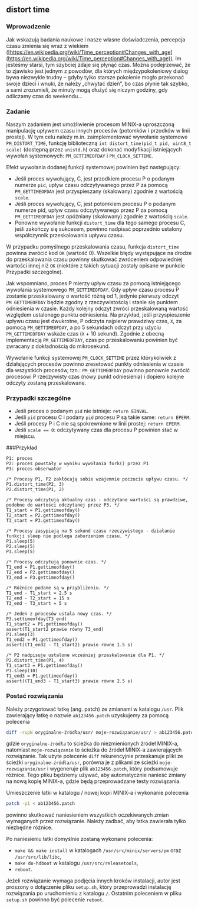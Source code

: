 ## distort time

### Wprowadzenie

Jak wskazują badania naukowe i nasze własne doświadczenia, percepcja czasu zmienia się wraz z wiekiem
([https://en.wikipedia.org/wiki/Time_perception#Changes_with_age](https://en.wikipedia.org/wiki/Time_perception#Changes_with_age)).
Im jesteśmy starsi, tym szybciej zdaje się płynąć czas. Można podejrzewać, że to zjawisko jest jednym
z powodów, dla których międzypokoleniowy dialog bywa niezwykle trudny – gdyby tylko starsze pokolenie
mogło przekonać swoje dzieci i wnuki, że należy „chwytać dzień”, bo czas płynie tak szybko, a sami zrozumieli,
że minuty mogą dłużyć się niczym godziny, gdy odliczamy czas do weekendu...

### Zadanie

Naszym zadaniem jest umożliwienie procesom MINIX-a uproszczoną manipulację upływem czasu innych procesów
(potomków i przodków w linii prostej). W tym celu należy m.in. zaimplementować wywołanie systemowe
`PM_DISTORT_TIME`, funkcję biblioteczną `int distort_time(pid_t pid, uint8_t scale)` (dostępną przez `unistd.h`)
oraz dokonać modyfikacji istniejących wywołań systemowych: `PM_GETTIMEOFDAY` i `PM_CLOCK_SETTIME`.

Efekt wywołania dodanej funkcji systemowej powinien być następujący:
* Jeśli proces wywołujący, C, jest przodkiem procesu P o podanym numerze `pid`, upływ czasu odczytywanego przez P
  za pomocą `PM_GETTIMEOFDAY` jest przyspieszany (skalowany) zgodnie z wartością `scale`.
* Jeśli proces wywołujący, C, jest potomkiem procesu P o podanym numerze pid, upływ czasu odczytywanego przez P
  za pomocą `PM_GETTIMEOFDAY` jest opóźniany (skalowany) zgodnie z wartością `scale`.
* Ponowne wywołanie funkcji `distort_time` dla tego samego procesu C, jeśli zakończy się sukcesem, powinno nadpisać
  poprzednio ustalony współczynnik przeskalowania upływu czasu.

W przypadku pomyślnego przeskalowania czasu, funkcja `distort_time` powinna zwrócić kod `OK` (wartość 0). Wszelkie
błędy występujące na drodze do przeskalowania czasu powinny skutkować zwróceniem odpowiedniej wartości innej
niż `OK` (niektóre z takich sytuacji zostały opisane w punkcie Przypadki szczególne).

Jak wspomniano, proces P mierzy upływ czasu za pomocą istniejącego wywołania systemowego `PM_GETTIMEOFDAY`.
Gdy upływ czasu procesu P zostanie przeskalowany o wartość różną od 1, jedynie pierwszy odczyt `PM_GETTIMEOFDAY`
będzie zgodny z rzeczywistością i stanie się punktem odniesienia w czasie. Każdy kolejny odczyt zwróci
przeskalowaną wartość względem ustalonego punktu odniesienia. Na przykład, jeśli przyspieszenie upływu czasu
jest dwukrotne, P odczyta najpierw prawdziwy czas, `X`, za pomocą `PM_GETTIMEOFDAY`, a po 5 sekundach odczyt przy
użyciu `PM_GETTIMEOFDAY` wskaże czas (`X` + 10 sekund). Zgodnie z obecną implementacją `PM_GETTIMEOFDAY`, czas po
przeskalowaniu powinien być zwracany z dokładnością do mikrosekund.

Wywołanie funkcji systemowej `PM_CLOCK_SETTIME` przez którykolwiek z działających procesów powinno zresetować
punkty odniesienia w czasie dla wszystkich procesów, tzn.: `PM_GETTIMEOFDAY` powinno ponownie zwrócić
procesowi P rzeczywisty czas (nowy punkt odniesienia) i dopiero kolejne odczyty zostaną przeskalowane.

### Przypadki szczególne

* Jeśli proces o podanym `pid` nie istnieje: `return EINVAL`.
* Jeśli `pid` procesu C i podany `pid` procesu P są takie same: `return EPERM`.
* Jeśli procesy P i C nie są spokrewnione w linii prostej: `return EPERM`.
* Jeśli `scale == 0`: odczytywany czas dla procesu P powinien stać w miejscu.

###Przykład

```
P1: proces
P2: proces powstały w wyniku wywołania fork() przez P1
P3: proces-obserwator

/* Procesy P1, P2 zakłócają sobie wzajemnie poczucie upływu czasu. */
P1.distort_time(P2, 3)
P2.distort_time(P1, 2)

/* Procesy odczytują aktualny czas - odczytane wartości są prawdziwe, podobne do wartości odczytanej przez P3. */
T1_start = P1.gettimeofday()
T2_start = P2.gettimeofday()
T3_start = P3.gettimeofday()

/* Procesy zasypiają na 5 sekund czasu rzeczywistego - działanie funkcji sleep nie podlega zaburzeniom czasu. */
P1.sleep(5)
P2.sleep(5)
P3.sleep(5)

/* Procesy odczytują ponownie czas. */
T1_end = P1.gettimeofday()
T2_end = P2.gettimeofday()
T3_end = P3.gettimeofday()

/* Różnice podane są w przybliżeniu. */
T1_end - T1_start = 2.5 s
T2_end - T2_start = 15 s
T3_end - T3_start = 5 s

/* Jeden z procesów ustala nowy czas. */
P3.settimeofday(T3_end)
T1_start2 = P1.gettimeofday()
assert(T1_start2 prawie równy T3_end)
P1.sleep(3)
T1_end2 = P1.gettimeofday()
assert((T1_end2 - T1_start2) prawie równe 1.5 s)

/* P2 nadpisuje ustalone wcześniej przeskalowanie dla P1. */
P2.distort_time(P1, 4)
T1_start3 = P1.gettimeofday()
P1.sleep(10)
T1_end3 = P1.gettimeofday()
assert((T1_end3 - T1_start3) prawie równe 2.5 s)
```

### Postać rozwiązania

Należy przygotować łatkę (ang. patch) ze zmianami w katalogu `/usr`. Plik zawierający łatkę o nazwie
`ab123456.patch` uzyskujemy za pomocą polecenia
```bash
diff -rupN oryginalne-źródła/usr/ moje-rozwiązanie/usr/ > ab123456.patch
```
gdzie `oryginalne-źródła` to ścieżka do niezmienionych źródeł MINIX-a, natomiast `moje-rozwiązanie` to ścieżka do
źródeł MINIX-a zawierających rozwiązanie. Tak użyte polecenie `diff` rekurencyjnie przeskanuje pliki ze ścieżki
`oryginalne-źródła/usr`, porówna je z plikami ze ścieżki `moje-rozwiązanie/usr` i wygeneruje plik `ab123456.patch`,
który podsumowuje różnice. Tego pliku będziemy używać, aby automatycznie nanieść zmiany na nową kopię MINIX-a,
gdzie będą przeprowadzane testy rozwiązania.

Umieszczenie łatki w katalogu / nowej kopii MINIX-a i wykonanie polecenia
```bash
patch -p1 < ab123456.patch
```
powinno skutkować naniesieniem wszystkich oczekiwanych zmian wymaganych przez rozwiązanie. Należy zadbać,
aby łatka zawierała tylko niezbędne różnice.

Po naniesieniu łatki domyślnie zostaną wykonane polecenia:
* `make && make install` w katalogach `/usr/src/minix/servers/pm` oraz `/usr/src/lib/libc`,
* `make do-hdboot` w katalogu `/usr/src/releasetools`,
* `reboot`.

Jeżeli rozwiązanie wymaga podjęcia innych kroków instalacji, autor jest proszony o dołączenie pliku `setup.sh`,
który przeprowadzi instalację rozwiązania po uruchomieniu z katalogu `/`. Ostatnim poleceniem w pliku `setup.sh`
powinno być polecenie `reboot`.
